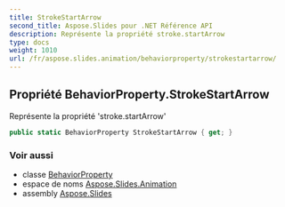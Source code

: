 ```yaml
---
title: StrokeStartArrow
second_title: Aspose.Slides pour .NET Référence API
description: Représente la propriété stroke.startArrow
type: docs
weight: 1010
url: /fr/aspose.slides.animation/behaviorproperty/strokestartarrow/
---
```


## Propriété BehaviorProperty.StrokeStartArrow

Représente la propriété 'stroke.startArrow'

```csharp
public static BehaviorProperty StrokeStartArrow { get; }
```

### Voir aussi

* classe [BehaviorProperty](../../behaviorproperty)
* espace de noms [Aspose.Slides.Animation](../../behaviorproperty)
* assembly [Aspose.Slides](../../../)

<!-- DO NOT EDIT: généré par xmldocmd pour Aspose.Slides.dll -->